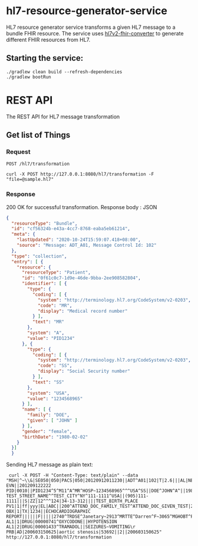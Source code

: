 # hl7-resource-generator-service
HL7 resource generator service transforms a given HL7 message to a bundle FHIR resource. The service uses [hl7v2-fhir-converter]( https://github.com/LinuxForHealth/hl7v2-fhir-converter) to generate different FHIR resources from HL7.

## Starting the service:
```
./gradlew clean build --refresh-dependencies
./gradlew bootRun
```

# REST API

The REST API for HL7 message transformation

## Get list of Things

### Request

`POST /hl7/transformation`

    curl -X POST http://127.0.0.1:8080/hl7/transformation -F "file=@sample.hl7"

### Response
200 OK for successful transformation.
Response body : JSON
``` json
{
  "resourceType": "Bundle",
  "id": "cf56324b-e43a-4cc7-8768-eaba5eb61214",
  "meta": {
    "lastUpdated": "2020-10-24T15:59:07.418+08:00",
    "source": "Message: ADT_A01, Message Control Id: 102"
  },
  "type": "collection",
  "entry": [ {
    "resource": {
      "resourceType": "Patient",
      "id": "0f61c0c7-1d9e-46de-9bba-2ee908582804",
      "identifier": [ {
        "type": {
          "coding": [ {
            "system": "http://terminology.hl7.org/CodeSystem/v2-0203",
            "code": "MR",
            "display": "Medical record number"
          } ],
          "text": "MR"
        },
        "system": "A",
        "value": "PID1234"
      }, {
        "type": {
          "coding": [ {
            "system": "http://terminology.hl7.org/CodeSystem/v2-0203",
            "code": "SS",
            "display": "Social Security number"
          } ],
          "text": "SS"
        },
        "system": "USA",
        "value": "1234568965"
      } ],
      "name": [ {
        "family": "DOE",
        "given": [ "JOHN" ]
      } ],
      "gender": "female",
      "birthDate": "1980-02-02"
    }
  }]
  }
```
Sending HL7 message as plain text:
```
 curl -X POST -H "Content-Type: text/plain" --data "MSH|^~\\&|SE050|050|PACS|050|20120912011230||ADT^A01|102|T|2.6|||AL|NE
EVN||201209122222
PID|0010||PID1234^5^M11^A^MR^HOSP~1234568965^^^USA^SS||DOE^JOHN^A^||19800202|F||W|111 TEST_STREET_NAME^^TEST_CITY^NY^111-1111^USA||(905)111-1111|||S|ZZ|12^^^124|34-13-312||||TEST_BIRTH_PLACE
PV1|1|ff|yyy|EL|ABC||200^ATTEND_DOC_FAMILY_TEST^ATTEND_DOC_GIVEN_TEST|201^REFER_DOC_FAMILY_TEST^REFER_DOC_GIVEN_TEST|202^CONSULTING_DOC_FAMILY_TEST^CONSULTING_DOC_GIVEN_TEST|MED|||||B6|E|272^ADMITTING_DOC_FAMILY_TEST^ADMITTING_DOC_GIVEN_TEST||48390|||||||||||||||||||||||||201409122200|
OBX|1|TX|1234||ECHOCARDIOGRAPHIC REPORT||||||F|||||2740^TRDSE^Janetary~2913^MRTTE^Darren^F~3065^MGHOBT^Paul^J~4723^LOTHDEW^Robert^L|\r
AL1|1|DRUG|00000741^OXYCODONE||HYPOTENSION
AL1|2|DRUG|00001433^TRAMADOL||SEIZURES~VOMITING\r
PRB|AD|200603150625|aortic stenosis|53692||2||200603150625"  http://127.0.0.1:8080/hl7/transformation

```